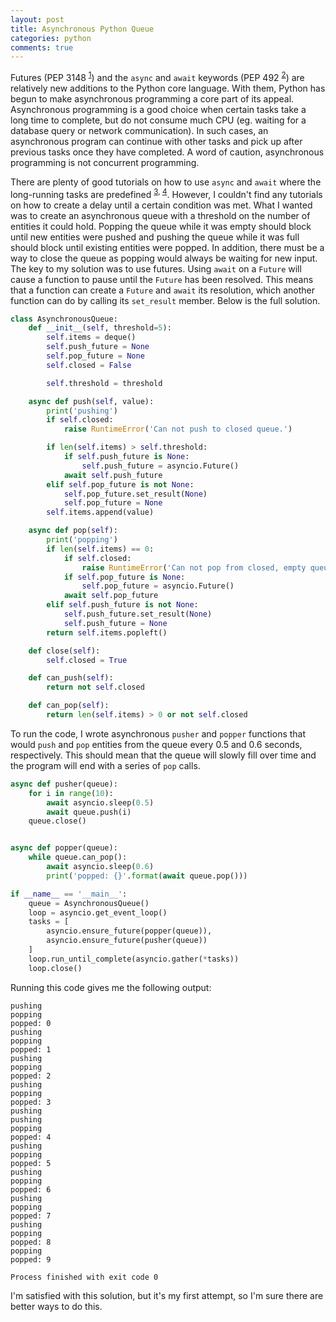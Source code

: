 ```yaml
---
layout: post
title: Asynchronous Python Queue
categories: python
comments: true
---
```


Futures (PEP 3148 <sup>[1][1]</sup>) and the `async` and `await` keywords (PEP 492 <sup>[2][2]</sup>) are relatively new additions to the Python core language. With them, Python has begun to make asynchronous programming a core part of its appeal. Asynchronous programming is a good choice when certain tasks take a long time to complete, but do not consume much CPU (eg. waiting for a database query or network communication). In such cases, an asynchronous program can continue with other tasks and pick up after previous tasks once they have completed. A word of caution, asynchronous programming is not concurrent programming.

There are plenty of good tutorials on how to use `async` and `await` where the long-running tasks are predefined <sup>[3][3], [4][4]</sup>. However, I couldn't find any tutorials on how to create a delay until a certain condition was met. What I wanted was to create an asynchronous queue with a threshold on the number of entities it could hold. Popping the queue while it was empty should block until new entities were pushed and pushing the queue while it was full should block until existing entities were popped. In addition, there must be a way to close the queue as popping would always be waiting for new input. The key to my solution was to use futures. Using `await` on a `Future` will cause a function to pause until the `Future` has been resolved. This means that a function can create a `Future` and `await` its resolution, which another function can do by calling its `set_result` member. Below is the full solution.

```python
class AsynchronousQueue:
    def __init__(self, threshold=5):
        self.items = deque()
        self.push_future = None
        self.pop_future = None
        self.closed = False

        self.threshold = threshold

    async def push(self, value):
        print('pushing')
        if self.closed:
            raise RuntimeError('Can not push to closed queue.')

        if len(self.items) > self.threshold:
            if self.push_future is None:
                self.push_future = asyncio.Future()
            await self.push_future
        elif self.pop_future is not None:
            self.pop_future.set_result(None)
            self.pop_future = None
        self.items.append(value)

    async def pop(self):
        print('popping')
        if len(self.items) == 0:
            if self.closed:
                raise RuntimeError('Can not pop from closed, empty queue.')
            if self.pop_future is None:
                self.pop_future = asyncio.Future()
            await self.pop_future
        elif self.push_future is not None:
            self.push_future.set_result(None)
            self.push_future = None
        return self.items.popleft()

    def close(self):
        self.closed = True

    def can_push(self):
        return not self.closed

    def can_pop(self):
        return len(self.items) > 0 or not self.closed
```

To run the code, I wrote asynchronous `pusher` and `popper` functions that would `push` and `pop` entities from the queue every 0.5 and 0.6 seconds, respectively. This should mean that the queue will slowly fill over time and the program will end with a series of `pop` calls.

```python
async def pusher(queue):
    for i in range(10):
        await asyncio.sleep(0.5)
        await queue.push(i)
    queue.close()


async def popper(queue):
    while queue.can_pop():
        await asyncio.sleep(0.6)
        print('popped: {}'.format(await queue.pop()))

if __name__ == '__main__':
    queue = AsynchronousQueue()
    loop = asyncio.get_event_loop()
    tasks = [
        asyncio.ensure_future(popper(queue)),
        asyncio.ensure_future(pusher(queue))
    ]
    loop.run_until_complete(asyncio.gather(*tasks))
    loop.close()
```

Running this code gives me the following output:

```
pushing
popping
popped: 0
pushing
popping
popped: 1
pushing
popping
popped: 2
pushing
popping
popped: 3
pushing
pushing
popping
popped: 4
pushing
popping
popped: 5
pushing
popping
popped: 6
pushing
popping
popped: 7
pushing
popping
popped: 8
popping
popped: 9

Process finished with exit code 0
```

I'm satisfied with this solution, but it's my first attempt, so I'm sure there are better ways to do this.

[1]: https://www.python.org/dev/peps/pep-3148
[2]: https://www.python.org/dev/peps/pep-0492
[3]: http://stackabuse.com/python-async-await-tutorial
[4]: http://www.snarky.ca/how-the-heck-does-async-await-work-in-python-3-5
